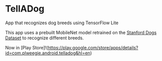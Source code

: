 # TellADog
App that recognizes dog breeds using TensorFlow Lite

This app uses a prebuilt MobileNet model retrained on the [Stanford Dogs Dataset](http://vision.stanford.edu/aditya86/ImageNetDogs)
to recognize different breeds.

Now in [Play Store]!(https://play.google.com/store/apps/details?id=com.plweegie.android.telladog&hl=en)
